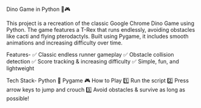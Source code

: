 Dino Game in Python 🦖🎮

This project is a recreation of the classic Google Chrome Dino Game using Python. The game features a T-Rex that runs endlessly, avoiding obstacles like cacti and flying pterodactyls. Built using Pygame, it includes smooth animations and increasing difficulty over time.

Features-
✅ Classic endless runner gameplay
✅ Obstacle collision detection
✅ Score tracking & increasing difficulty
✅ Simple, fun, and lightweight

Tech Stack-
Python 🐍
Pygame 🎮
How to Play
1️⃣ Run the script
2️⃣ Press arrow keys to jump and crouch
3️⃣ Avoid obstacles & survive as long as possible!
